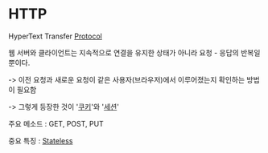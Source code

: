 # HTTP
HyperText Transfer [Protocol](Protocol)

웹 서버와 클라이언트는 지속적으로 연결을 유지한 상태가 아니라 요청 - 응답의 반복일 뿐이다.

-> 이전 요청과 새로운 요청이 같은 사용자(브라우저)에서 이루어졌는지 확인하는 방법이 필요함

-> 그렇게 등장한 것이 '[쿠키](Cookie)'와 '[세션](WEB/Session.md)'

주요 메소드 : GET, POST, PUT

중요 특징 : [Stateless](Stateless.md)
